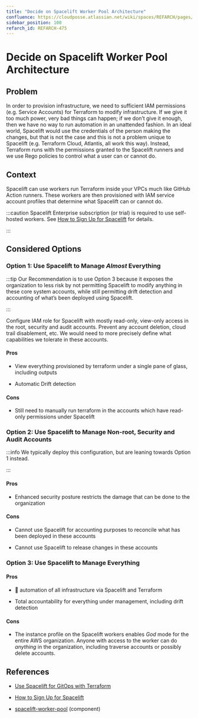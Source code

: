 ```yaml
---
title: "Decide on Spacelift Worker Pool Architecture"
confluence: https://cloudposse.atlassian.net/wiki/spaces/REFARCH/pages/1182597207/REFARCH-475+-+Decide+on+Spacelift+Worker+Pool+Architecture
sidebar_position: 100
refarch_id: REFARCH-475
---
```


# Decide on Spacelift Worker Pool Architecture

## Problem
In order to provision infrastructure, we need to sufficient IAM permissions (e.g. Service Accounts) for Terraform to modify infrastructure. If we give it too much power, very bad things can happen; if we don’t give it enough, then we have no way to run automation in an unattended fashion. In an ideal world, Spacelift would use the credentials of the person making the changes, but that is not the case and this is not a problem unique to Spacelift (e.g. Terraform Cloud, Atlantis, all work this way). Instead, Terraform runs with the permissions granted to the Spacelift runners and we use Rego policies to control what a user can or cannot do.

## Context
Spacelift can use workers run Terraform inside your VPCs much like GitHub Action runners. These workers are then provisioned with IAM service account profiles that determine what Spacelift can or cannot do.

:::caution
Spacelift Enterprise subscription (or trial) is required to use self-hosted workers. See [How to Sign Up for Spacelift](/reference-architecture/how-to-guides/integrations/spacelift) for details.

:::

## Considered Options

### **Option 1:** Use Spacelift to Manage _Almost_ Everything

:::tip
Our Recommendation is to use Option 3 because it exposes the organization to less risk by not permitting Spacelift to modify anything in these core system accounts, while still permitting drift detection and accounting of what’s been deployed using Spacelift.

:::

Configure IAM role for Spacelift with mostly read-only, view-only access in the root, security and audit accounts. Prevent any account deletion, cloud trail disablement, etc. We would need to more precisely define what capabilities we tolerate in these accounts.

#### Pros

- View everything provisioned by terraform under a single pane of glass, including outputs

- Automatic Drift detection

#### Cons

- Still need to manually run terraform in the accounts which have read-only permissions under Spacelift

### **Option 2:** Use Spacelift to Manage Non-root, Security and Audit Accounts

:::info
We typically deploy this configuration, but are leaning towards Option 1 instead.

:::

#### Pros

- Enhanced security posture restricts the damage that can be done to the organization

#### Cons

- Cannot use Spacelift for accounting purposes to reconcile what has been deployed in these accounts

- Cannot use Spacelift to release changes in these accounts

### **Option 3:** Use Spacelift to Manage Everything

#### Pros

- 💯 automation of all infrastructure via Spacelift and Terraform

- Total accountability for everything under management, including drift detection

#### Cons

- The instance profile on the Spacelift workers enables _God_ mode for the entire AWS organization. Anyone with access to the worker can do _anything_ in the organization, including traverse accounts or possibly delete accounts.

## References

- [Use Spacelift for GitOps with Terraform](/reference-architecture/reference/adrs/use-spacelift-for-gitops-with-terraform)

- [How to Sign Up for Spacelift](/reference-architecture/how-to-guides/integrations/spacelift)

- [spacelift-worker-pool](/components/library/aws/spacelift/worker-pool/) (component)


